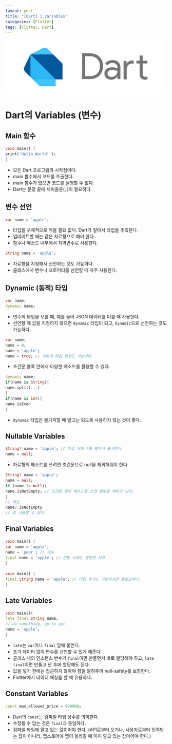 ```yaml
---
layout: post
title: "[Dart] 1.Variables"
categories: [Flutter]
tags: [Flutter, Dart]
---
```


<img src="/assets/img/dart.png" alt="dart" width="500"/>

# Dart의 Variables (변수)

## Main 함수

```dart
void main() {
print('Hello World!');
}
```

- 모든 Dart 프로그램의 시작점이다.
- main 함수에서 코드를 호출한다.
- main 함수가 없으면 코드를 실행할 수 없다.
- Dart는 문장 끝에 세미콜론(`;`)이 필요하다.

## 변수 선언

```dart
var name = 'apple';
```

- 타입을 구체적으로 적을 필요 없다. Dart가 알아서 타입을 추측한다.
- 업데이트할 때는 같은 자료형으로 해야 한다.
- 함수나 메소드 내부에서 지역변수로 사용한다.

```dart
String name = 'apple';
```

- 자료형을 지정해서 선언하는 것도 가능하다.
- 클래스에서 변수나 프로퍼티를 선언할 때 자주 사용된다.

## Dynamic (동적) 타입

```dart
var name;
dynamic name;
```

- 변수의 타입을 모를 때, 예를 들어 JSON 데이터를 다룰 때 사용한다.
- 선언할 때 값을 지정하지 않으면 `dynamic` 타입이 되고, `dynamic`으로 선언하는 것도 가능하다.

```dart
var name;
name = 8;
name = 'apple';
name = true; // 이렇게 타입 변경도 가능하다.
```

- 조건문 블록 안에서 다양한 메소드를 활용할 수 있다.

```dart
dynamic name;
if(name is String){
name.split(...)
}
if(name is int){
name.isEven
}
```

- `dynamic` 타입은 불가피할 때 말고는 되도록 사용하지 않는 것이 좋다.

## Nullable Variables

```dart
String? name = 'apple'; // 타입 뒤에 ?를 붙여서 표시한다.
name = null;
```

- 자료형의 메소드를 쓰려면 조건문으로 null을 제외해줘야 한다.

```dart
String? name = 'apple';
name = null;
if (name != null){
name.isNotEmpty; // 조건문 없이 메소드를 쓰면 컴파일 에러가 난다.
}
// 대신
name?.isNotEmpty
// 로 사용할 수 있다.
```

## Final Variables

```dart
void main() {
var name = 'apple';
name = 'pear'; // 가능
final name = 'apple'; // 한번 사과는 영원한 사과
}

void main() {
final String name = 'apple'; // 타입 추가도 가능하지만 불필요하다.
}
```

## Late Variables

```dart
void main(){
late final String name;
// do something, go to api
name = 'apple';
}
```

- `late`는 `var`이나 `final` 앞에 붙인다.
- 초기 데이터 없이 변수를 선언할 수 있게 해준다.
- 클래스 내의 인스턴스 변수가 `final`이면 만들면서 바로 할당해야 하고, `late final`이면 만들고 난 후에 할당해도 된다.
- 값을 넣기 전에는 접근하지 않아야 함을 알려주어 null-safety를 보장한다.
- Flutter에서 데이터 페칭을 할 때 유용하다.

## Constant Variables

```dart
const max_allowed_price = 999999;
```

- Dart의 `const`는 컴파일 타임 상수를 의미한다.
- 수정될 수 없는 것은 `final`과 동일하다.
- 컴파일 타임에 알고 있는 값이어야 한다. (API로부터 오거나, 사용자로부터 입력받는 값이 아니라, 앱스토어에 앱이 올라갈 때 이미 알고 있는 값이어야 한다.)

